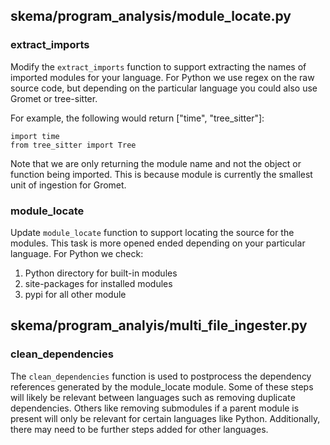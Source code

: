 ## skema/program_analysis/module_locate.py
### extract_imports
Modify the `extract_imports` function to support extracting the names of imported modules for your language. For Python we use regex on the raw source code, but depending on the particular language you could also use Gromet or tree-sitter. 

For example, the following would return ["time", "tree_sitter"]:

```
import time
from tree_sitter import Tree
```

Note that we are only returning the module name and not the object or function being imported. This is because module is currently the smallest unit of ingestion for Gromet.

### module_locate 
Update `module_locate` function to support locating the source for the modules. This task is more opened ended depending on your particular language. For Python we check:
1. Python directory for built-in modules
2. site-packages for installed modules
3. pypi for all other module


## skema/program_analyis/multi_file_ingester.py
### clean_dependencies
The `clean_dependencies` function is used to postprocess the dependency references generated by the module_locate module. Some of these steps will likely be relevant between languages such as removing duplicate dependencies. Others like removing submodules if a parent module is present will only be relevant for certain languages like Python. Additionally, there may need to be further steps added for other languages.